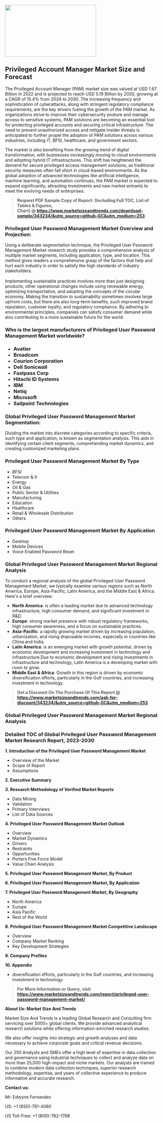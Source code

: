 <p><img class="alignnone size-medium wp-image-20088" src="https://ffe5etoiles.com/wp-content/uploads/2024/12/MST1-300x171.png" alt="" width="300" height="171" /></p><h2>Privileged Account Manager Market Size and Forecast</h2><p>The Privileged Account Manager (PAM) market size was valued at USD 1.67 Billion in 2022 and is projected to reach USD 5.19 Billion by 2030, growing at a CAGR of 15.4% from 2024 to 2030. The increasing frequency and sophistication of cyberattacks, along with stringent regulatory compliance requirements, are the key drivers fueling the growth of the PAM market. As organizations strive to improve their cybersecurity posture and manage access to sensitive systems, PAM solutions are becoming an essential tool for protecting privileged accounts and securing critical infrastructure. The need to prevent unauthorized access and mitigate insider threats is anticipated to further propel the adoption of PAM solutions across various industries, including IT, BFSI, healthcare, and government sectors.</p><p>The market is also benefiting from the growing trend of digital transformation, with businesses increasingly moving to cloud environments and adopting hybrid IT infrastructures. This shift has heightened the demand for secure privileged access management solutions, as traditional security measures often fall short in cloud-based environments. As the global adoption of advanced technologies like artificial intelligence, machine learning, and automation continues, the PAM market is expected to expand significantly, attracting investments and new market entrants to meet the evolving needs of enterprises.</p></p><blockquote id="" class=""><strong>Request PDF Sample Copy of Report: (Including Full TOC, List of Tables &amp; Figures, Chart)&nbsp;@&nbsp;<strong><a href="https://www.marketsizeandtrends.com/download-sample/343234/&utm_source=github-GC&utm_medium=253" target="_blank">https://www.marketsizeandtrends.com/download-sample/343234/&utm_source=github-GC&utm_medium=253</a></strong></strong></blockquote><h3 id="" class="">Privileged User Password Management Market&nbsp;Overview and Projection:</h3><p id="" class="">Using a deliberate segmentation technique, the Privileged User Password Management Market research study provides a comprehensive analysis of multiple market segments, including application, type, and location. This method gives readers a comprehensive grasp of the factors that help and hurt each industry in order to satisfy the high standards of industry stakeholders. <br /> <br />Implementing sustainable practices involves more than just designing products; other operational changes include using renewable energy, optimizing transportation, and adopting the concepts of the circular economy. Making the transition to sustainability sometimes involves large upfront costs, but there are also long-term benefits, such improved brand reputation, customer loyalty, and regulatory compliance. By adhering to environmental principles, companies can satisfy consumer demand while also contributing to a more sustainable future for the world.</p><h3 id="" class="">Who is the largest manufacturers of&nbsp;Privileged User Password Management Market worldwide?</h3><h3 class=""><p><ul><li>Avatier </li><li> Broadcom </li><li> Courion Corporation </li><li> Dell Sonicwall </li><li> Fastpass Corp </li><li> Hitachi ID Systems </li><li> IBM </li><li> Netiq </li><li> Microsoft </li><li> Sailpoint Technologies</li></ul></p></h3><h3 id="" class="">Global&nbsp;Privileged User Password Management Market Segmentation:</h3><p id="" class="">Dividing the market into discrete categories according to specific criteria, such type and application, is known as segmentation analysis. This aids in identifying certain client segments, comprehending market dynamics, and creating customized marketing plans.</p><h3 id="" class="">Privileged User Password Management Market&nbsp;By Type</h3><p><p><ul><li>BFSI</li><li> Telecom & It</li><li> Energy</li><li> Oil & Gas</li><li> Public Sector & Utilities</li><li> Manufacturing</li><li> Education</li><li> Healthcare</li><li> Retail & Wholesale Distribution</li><li> Others</p></li></ul></p></p><h3 id="" class="">Privileged User Password Management Market&nbsp;By Application</h3><p class=""><p><ul><li>Desktop</li><li> Mobile Devices</li><li> Voice Enabled Password Reset</li></ul></p></p><h3 id="" class="">Global Privileged User Password Management Market Regional Analysis</h3><p id="" class="">To conduct a regional analysis of the global Privileged User Password Management Market, we typically examine various regions such as North America, Europe, Asia-Pacific, Latin America, and the Middle East &amp; Africa. Here's a brief overview:</p><ul><li><strong>North America</strong>: is often a leading market due to advanced technology infrastructure, high consumer demand, and significant investment in R&amp;D.</li><li><strong>Europe</strong>: strong market presence with robust regulatory frameworks, high consumer awareness, and a focus on sustainable practices.</li><li><strong>Asia-Pacific</strong>: a rapidly growing market driven by increasing population, urbanization, and rising disposable incomes, especially in countries like China and India.</li><li><strong>Latin America</strong>: is an emerging market with growth potential, driven by economic development and increasing investment in technology and infrastructure.Due to economic development and rising investments in infrastructure and technology, Latin America is a developing market with room to grow.</li><li><strong>Middle East &amp; Africa</strong>: Growth in this region is driven by economic diversification efforts, particularly in the Gulf countries, and increasing investment in technology.</li></ul><blockquote id="" class=""><strong>Get a Discount On The Purchase Of This Report @ <strong><a href="https://www.marketsizeandtrends.com/ask-for-discount/343234/&utm_source=github-GC&utm_medium=253" target="_blank">https://www.marketsizeandtrends.com/ask-for-discount/343234/&utm_source=github-GC&utm_medium=253</a></strong></strong></blockquote><h3 id="" class="">Global Privileged User Password Management Market Regional Analysis</h3><h3 id="" class="">Detailed TOC of Global Privileged User Password Management Market Research Report, 2023-2030</h3><p id="" class=""><strong>1. Introduction of the Privileged User Password Management Market</strong></p><ul><li>Overview of the Market</li><li>Scope of Report</li><li>Assumptions</li></ul><p id="" class=""><strong>2. Executive Summary</strong></p><p id="" class=""><strong>3. Research Methodology of Verified Market Reports</strong></p><ul><li>Data Mining</li><li>Validation</li><li>Primary Interviews</li><li>List of Data Sources</li></ul><p id="" class=""><strong>4. Privileged User Password Management Market Outlook</strong></p><ul><li>Overview</li><li>Market Dynamics</li><li>Drivers</li><li>Restraints</li><li>Opportunities</li><li>Porters Five Force Model</li><li>Value Chain Analysis</li></ul><p id="" class=""><strong>5. Privileged User Password Management Market, By Product</strong></p><p id="" class=""><strong>6. Privileged User Password Management Market, By Application</strong></p><p id="" class=""><strong>7. Privileged User Password Management Market, By Geography</strong></p><ul><li>North America</li><li>Europe</li><li>Asia Pacific</li><li>Rest of the World</li></ul><p id="" class=""><strong>8. Privileged User Password Management Market Competitive Landscape</strong></p><ul><li>Overview</li><li>Company Market Ranking</li><li>Key Development Strategies</li></ul><p id="" class=""><strong>9. Company Profiles</strong></p><p id="" class=""><strong>10. Appendix</strong></p><ul><li>diversification efforts, particularly in the Gulf countries, and increasing investment in technology.</li></ul><blockquote id="" class=""><strong>For More Information or Query, visit <strong><strong><a href="https://www.marketsizeandtrends.com/report/privileged-user-password-management-market/" target="_blank">https://www.marketsizeandtrends.com/report/privileged-user-password-management-market/</a></strong></strong></strong></blockquote><p id="" class=""><strong>About Us: Market Size And Trends</strong></p><p id="" class="">Market Size And Trends is a leading Global Research and Consulting firm servicing over 5000+ global clients. We provide advanced analytical research solutions while offering information-enriched research studies.</p><p id="" class="">We also offer insights into strategic and growth analyses and data necessary to achieve corporate goals and critical revenue decisions.</p><p id="" class="">Our 250 Analysts and SMEs offer a high level of expertise in data collection and governance using industrial techniques to collect and analyze data on more than 25,000 high-impact and niche markets. Our analysts are trained to combine modern data collection techniques, superior research methodology, expertise, and years of collective experience to produce informative and accurate research.</p><p id="" class=""><strong>Contact us:</strong></p><p id="" class="">Mr. Edwyne Fernandes</p><p id="" class="">US: +1 (650)-781-4080</p><p id="" class="">US Toll-Free: +1 (800)-782-1768</p>
